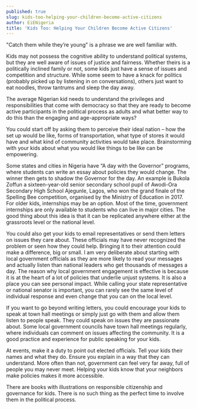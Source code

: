 ```yaml
---
published: true
slug: kids-too-helping-your-children-become-active-citizens
author: EiENigeria
title: 'Kids Too: Helping Your Children Become Active Citizens'
---
```

"Catch them while they’re young" is a phrase we are well familiar with.

Kids may not possess the cognitive ability to understand political systems, but they are well aware of issues of justice and fairness. Whether theirs is a politically inclined family or not, some kids just have a sense of issues and competition and structure. While some seem to have a knack for politics (probably picked up by listening in on conversations), others just want to eat noodles, throw tantrums and sleep the day away. 

The average Nigerian kid needs to understand the privileges and responsibilities that come with democracy so that they are ready to become active participants in the political process as adults and what better way to do this than the engaging and age-appropriate ways? 

You could start off by asking them to perceive their ideal nation – how the set up would be like, forms of transportation, what type of stores it would have and what kind of community activities would take place. Brainstorming with your kids about what you would like things to be like can be empowering.

Some states and cities in Nigeria have “A day with the Governor” programs, where students can write an essay about policies they would change. The winner then gets to shadow the Governor for the day. An example is Bukola Zoffun a sixteen-year-old senior secondary school pupil of Awodi-Ora Secondary High School Ajegunle, Lagos, who won the grand finale of the Spelling Bee competition, organised by the Ministry of Education in 2017. For older kids, internships may be an option. Most of the time, government internships are only available to students who can live in major cities. The good thing about this idea is that it can be replicated anywhere either at the grassroots level or the national level. 

You could also get your kids to email representatives or send them letters on issues they care about. These officials may have never recognized the problem or seen how they could help. Bringing it to their attention could make a difference, big or small. I am very deliberate about starting with local government officials as they are more likely to read your messages and actually listen than national leaders who get thousands of messages a day. The reason why local government engagement is effective is because it is at the heart of a lot of policies that underlie unjust systems. It is also a place you can see personal impact. While calling your state representative or national senator is important, you can rarely see the same level of individual response and even change that you can on the local level.

If you want to go beyond writing letters, you could encourage your kids to speak at town hall meetings or simply just go with them and allow them listen to people speak. They could speak on issues they are passionate about. Some local government councils have town hall meetings regularly, where individuals can comment on issues affecting the community. It is a good practice and experience for public speaking for your kids.

At events, make it a duty to point out elected officials. Tell your kids their names and what they do. Ensure you explain in a way that they can understand. More often than not, government can feel very far away, full of people you may never meet. Helping your kids know that your neighbors make policies makes it more accessible.

There are books with illustrations on responsible citizenship and governance for kids. There is no such thing as the perfect time to involve them in the political process. 


